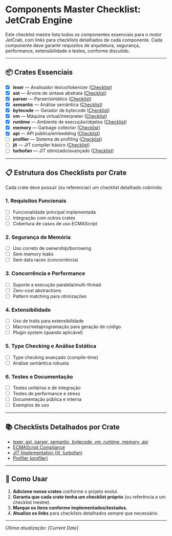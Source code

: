 # Components Master Checklist: JetCrab Engine

Este checklist mestre lista todos os componentes essenciais para o motor JetCrab, com links para checklists detalhados de cada componente. Cada componente deve garantir requisitos de arquitetura, segurança, performance, extensibilidade e testes, conforme discutido.

---

## 📦 Crates Essenciais

- [x] **lexer** — Analisador léxico/tokenizer ([Checklist](./main-checklist.md))
- [x] **ast** — Árvore de sintaxe abstrata ([Checklist](./main-checklist.md))
- [x] **parser** — Parser/sintático ([Checklist](./main-checklist.md))
- [x] **semantic** — Análise semântica ([Checklist](./main-checklist.md))
- [x] **bytecode** — Gerador de bytecode ([Checklist](./main-checklist.md))
- [x] **vm** — Máquina virtual/interpreter ([Checklist](./main-checklist.md))
- [x] **runtime** — Ambiente de execução/objetos ([Checklist](./main-checklist.md))
- [x] **memory** — Garbage collector ([Checklist](./main-checklist.md))
- [x] **api** — API pública/embedding ([Checklist](./main-checklist.md))
- [ ] **profiler** — Sistema de profiling ([Checklist](./profiler-checklist.md))
- [ ] **jit** — JIT compiler básico ([Checklist](./jit-implementation-checklist.md))
- [ ] **turbofan** — JIT otimizado/avançado ([Checklist](./jit-implementation-checklist.md))

---

## 📋 Estrutura dos Checklists por Crate

Cada crate deve possuir (ou referenciar) um checklist detalhado cobrindo:

### 1. Requisitos Funcionais
- [ ] Funcionalidade principal implementada
- [ ] Integração com outros crates
- [ ] Cobertura de casos de uso ECMAScript

### 2. Segurança de Memória
- [ ] Uso correto de ownership/borrowing
- [ ] Sem memory leaks
- [ ] Sem data races (concorrência)

### 3. Concorrência e Performance
- [ ] Suporte a execução paralela/multi-thread
- [ ] Zero-cost abstractions
- [ ] Pattern matching para otimizações

### 4. Extensibilidade
- [ ] Uso de traits para extensibilidade
- [ ] Macros/metaprogramação para geração de código
- [ ] Plugin system (quando aplicável)

### 5. Type Checking e Análise Estática
- [ ] Type checking avançado (compile-time)
- [ ] Análise semântica robusta

### 6. Testes e Documentação
- [ ] Testes unitários e de integração
- [ ] Testes de performance e stress
- [ ] Documentação pública e interna
- [ ] Exemplos de uso

---

## 📚 Checklists Detalhados por Crate

- [lexer, ast, parser, semantic, bytecode, vm, runtime, memory, api](./main-checklist.md)
- [ECMAScript Compliance](./ecmascript-compliance-checklist.md)
- [JIT Implementation (jit, turbofan)](./jit-implementation-checklist.md)
- [Profiler (profiler)](./profiler-checklist.md)

---

## 📝 Como Usar

1. **Adicione novos crates** conforme o projeto evolui.
2. **Garanta que cada crate tenha um checklist próprio** (ou referência a um checklist mestre).
3. **Marque os itens conforme implementados/testados.**
4. **Atualize os links** para checklists detalhados sempre que necessário.

---

*Última atualização: [Current Date]* 